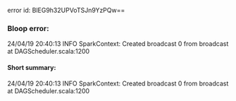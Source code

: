 error id: BlEG9h32UPVoTSJn9YzPQw==
### Bloop error:

24/04/19 20:40:13 INFO SparkContext: Created broadcast 0 from broadcast at DAGScheduler.scala:1200
#### Short summary: 

24/04/19 20:40:13 INFO SparkContext: Created broadcast 0 from broadcast at DAGScheduler.scala:1200